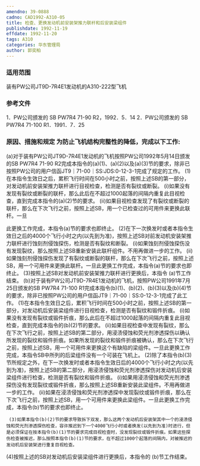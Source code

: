```yaml
---
amendno: 39-0888
cadno: CAD1992-A310-05
title: 检查、更换发动机前安装架推力联杆和后安装梁组件
publishdate: 1992-11-19
effdate: 1992-11-20
tags: A310
categories: 华东管理局
author: 郭奕柏
---
```


### 适用范围 
装有PW公司JT9D-7R4E1发动机的A310-222型飞机

<!--more-->
### 参考文件
1．PW公司颁发的 SB PW7R4 71-90 R2，1992．5．14 
2．PW公司颁发的 SB PW7R4 71-100 R1．1991．7．25 

### 原因、措施和规定 为防止飞机结构完整性的降低，完成以下工作: 
(a)对于装有PW公司JT9D-7R4E1发动机的飞机按照PW公司1992年5月14日颁发的SB PW7R4 71-90 R2完成本指令的(a)(1)、(a)(2)以及(a)(3)节的要求，除非已按照PW公司的用户信函JT9｜71-00｜SS:JDS:0-12-3-1完成了规定的工作。 
     (1)在本指令生效日之后，累积飞行时间在500小时之前，按照上述SB的第一部分，对发动机前安装架推力联杆进行目视检查，检测是否有裂纹或断裂。 
      (i)如果没有发现有裂纹或断裂的联杆，那么此后在不超过1000起落的间隔内重复此目视检查，直到完成本指令的(a)(2)节的要求。 
(ii)如果目视检查发现了有裂纹或断裂的联杆，那么在下次飞行之前，按照上述SB，用一个已检查过的可用件来更换此联杆。一旦

  
此更换工作完成，本指令(a)节的要求也即终止。 
(2)在下一次换发时或者本指令生效日之后的4000个飞行小时之内(以先到为准)，按照上述SB对前发动机安装架推力联杆进行蚀刻剂侵蚀探伤，检测是否有裂纹和断裂。 
      (i)如果蚀刻剂侵蚀探伤没有发现裂纹，那么按照上述SB重新安装此联杆组件。不用再做进一步的工作。 
(ii)如果蚀刻剂侵蚀探伤发现了有裂纹或断裂的联杆，那么在下次飞行之前，按照上述SB，用一个可用件来更换此联杆。一旦此更换工作完成，本指令(a)节的要求也即终止。 
(3)按照上述SB对发动机前安装架推力联杆进行更换后，本指令
(a)节工作结束。 
    (b)对于装有PW公司JT9D-7R4E1发动机的飞机，按照PW公司1991年7月25日颁发的SB PW7R4 71-100 R1完成本指令(b)(1)、(b)(2)、(b)(3)以及(b)(4)节的要求，除非已按照PW公司的用户信函JT9｜71-00｜SS:0-12-3-1完成了此工作。 
     (1)在本指令生效日之后，累积飞行时间在500小时之前，按照上述SB的第一部分，对发动机后安装梁组件进行目视检查，检测是否有裂纹和锻件折痕。 
      (i)如果没有发现有裂纹或锻件折痕，那么此后在不超过1000起落的间隔内重复此目视检查，直到完成本指令的(b)(2)节的要求。 
(ii)如果目视检查中发现有裂纹，那么在下次飞行之前，按照上述SB的第二部分，用浸渍侵蚀和荧光剂渗透探伤以确认所发现的裂纹和锻件折痕。如果所发现的裂纹和锻件折痕被确认，那么在下次飞行之前，按照上述SB，用一个可用件来更换这个有缺陷的梁组件。一旦此更换工作完成，本指令SB中所列的后梁组件没有一个可装在飞机上。 
     (2)除了本指令(b)(3)节所规定之外，在下一次换发时或者本指令生效日后的4000个飞行小时之内(以先到为准)，按照上述SB的第二部分，用浸渍侵蚀和荧光剂渗透探伤对发动机后安装梁组件进行检查，检测是否有裂纹和锻件折痕。 
      (i)如果用浸渍侵蚀和荧光剂渗透探伤没有发现裂纹或锻件折痕，那么按照上述SB重新安装此梁组件。不用再做进一步的工作。 
(ii)如果在浸渍侵蚀和荧光剂渗透探中发现裂纹或锻件折痕，那么在下次飞行之前，按照上述SB，用一个可用件来更换此梁组件。一旦此更换工作完成，本指令(b)节的要求也即终止。 

  
     (3)如果本指令(b)(2)节的要求导致拆下双发，那么这两个发动机后安装架其中一个的浸渍侵蚀和荧光剂渗透探伤检查，容许推迟到下一个4000飞行小时或者换发(以先到为准)时进行，但是必须保证在按本指令(b)(1)节的要求完成目视检查时，没发现裂纹或锻件折痕。如果这些探伤检查被推迟，那么按照本指令(b)(1)节的要求，在不超过1000个起落的间隔内，对被推迟的发动机后安装架进行重复目视检查。 
(4)按照上述的SB对发动机后安装梁组件进行更换后，本指令的
(b)节工作结束。

